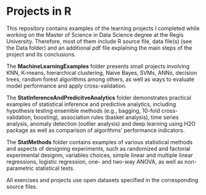 # Projects in R

This repository contains examples of the learning projects I completed while working on the Master of Science in Data Science degree at the Regis University. Therefore, most of them include R source file, data file(s) (see the Data folder) and an additional pdf file explaining the main steps of the project and its conclusions. 

The __MachineLearningExamples__ folder presents small projects involving KNN, K-means, hierarchical clustering, Naive Bayes, SVMs,  ANNs, decision trees, random forest algorithms among others, as well as ways to evaluate model performance and apply cross-validation. 

The __StatInferenceAndPredicitveAnalytics__ folder demonstrates practical examples of statistical inference and predictive analytics, including hypothesis testing ensemble methods (e.g., bagging, 10-fold cross-validation, boosting), association rules (basket analysis), time series analysis, anomaly detection (outlier analysis) and deep learning using H2O package as well as comparison of algorithms' performance indicators.

The __StatMethods__ folder contains examples of various statistical methods and aspects of designing experiments, such as randomized and factorial experimental designm, variables choices, simple linear and multiple linear regressions, logistic regression, one- and two-way ANOVA,   as well as non-parametric statistical tests.

All exercises and projects use open datasets specified in the corresponding source files.
